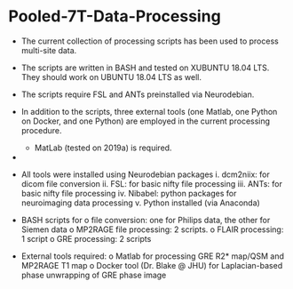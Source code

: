 # Pooled-7T-Data-Processing
- The current collection of processing scripts has been used to process multi-site data. 
- The scripts are written in BASH and tested on XUBUNTU 18.04 LTS. They should work on UBUNTU 18.04 LTS as well.
- The scripts require FSL and ANTs preinstalled via Neurodebian.
- In addition to the scripts, three external tools (one Matlab, one Python on Docker, and one Python) are employed in the current processing procedure.
  - MatLab (tested on 2019a) is required.
- 

- All tools were installed using Neurodebian packages
  i. dcm2niix: for dicom file conversion
  ii.	FSL: for basic nifty file processing
  iii.	ANTs: for basic nifty file processing 
  iv.	Nibabel: python packages for neuroimaging data processing
  v.	Python installed (via Anaconda)

-	BASH scripts for 
  o	file conversion: one for Philips data, the other for Siemen data 
  o	MP2RAGE file processing: 2 scripts. 
  o	FLAIR processing: 1 script 
  o	GRE processing: 2 scripts

-	External tools required:
  o	Matlab for processing GRE R2* map/QSM and MP2RAGE T1 map
  o	Docker tool (Dr. Blake @ JHU) for Laplacian-based phase unwrapping of GRE phase image

